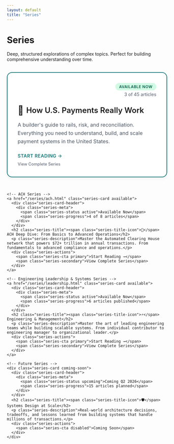 ```yaml
---
layout: default
title: "Series"
---
```


<div class="mx-auto max-w-3xl">
  <h1 class="text-4xl font-bold mb-6">Series</h1>
  <p class="text-lg opacity-80 mb-8">Deep, structured explorations of complex topics. Perfect for building comprehensive understanding over time.</p>
  
  <!-- Featured Series -->
  <div class="series-grid">
    <a href="/series/payments.html" class="series-card available">
      <div class="series-card-header">
        <div class="series-meta">
          <span class="series-status active">Available Now</span>
          <span class="series-progress">3 of 45 articles</span>
        </div>
      </div>
      <h2 class="series-title"><span class="series-title-icon">🚀</span> How U.S. Payments Really Work</h2>
      <p class="series-description">A builder's guide to rails, risk, and reconciliation. Everything you need to understand, build, and scale payment systems in the United States.</p>
      <div class="series-actions">
        <span class="series-cta primary">Start Reading →</span>
        <span class="series-secondary">View Complete Series</span>
      </div>
    </a>
    
    <!-- ACH Series -->
    <a href="/series/ach.html" class="series-card available">
      <div class="series-card-header">
        <div class="series-meta">
          <span class="series-status active">Available Now</span>
          <span class="series-progress">4 of 8 articles</span>
        </div>
      </div>
      <h2 class="series-title"><span class="series-title-icon">🏦</span> ACH Deep Dive: From Basics to Advanced Operations</h2>
      <p class="series-description">Master the Automated Clearing House network that powers $72+ trillion in annual transactions. From fundamentals to advanced compliance and operations.</p>
      <div class="series-actions">
        <span class="series-cta primary">Start Reading →</span>
        <span class="series-secondary">View Complete Series</span>
      </div>
    </a>
    
    <!-- Engineering Leadership & Systems Series -->
    <a href="/series/leadership.html" class="series-card available">
      <div class="series-card-header">
        <div class="series-meta">
          <span class="series-status active">Available Now</span>
          <span class="series-progress">6 articles published</span>
        </div>
      </div>
      <h2 class="series-title"><span class="series-title-icon">⚡</span> Engineering & Management</h2>
      <p class="series-description">Master the art of leading engineering teams while building scalable systems. From individual contributor to engineering manager to organizational leader.</p>
      <div class="series-actions">
        <span class="series-cta primary">Start Reading →</span>
        <span class="series-secondary">View Complete Series</span>
      </div>
    </a>
    
    <!-- Future Series -->
    <div class="series-card coming-soon">
      <div class="series-card-header">
        <div class="series-meta">
          <span class="series-status upcoming">Coming Q2 2026</span>
          <span class="series-progress">15 articles planned</span>
        </div>
      </div>
      <h2 class="series-title"><span class="series-title-icon">🛡️</span> Systems Design at Scale</h2>
      <p class="series-description">Real-world architecture decisions, tradeoffs, and lessons learned from building systems that handle millions of transactions.</p>
      <div class="series-actions">
        <span class="series-cta disabled">Coming Soon</span>
      </div>
    </div>
    

  </div>
</div>

<style>
/* Series Grid Layout */
.series-grid {
  display: flex;
  flex-direction: column;
  gap: 2rem;
  margin-top: 2rem;
}

/* Series Card Base */
.series-card {
  background: white;
  border: 2px solid #e5e7eb;
  border-radius: 16px;
  padding: 2rem;
  text-decoration: none;
  color: inherit;
  display: flex;
  flex-direction: column;
  transition: all 0.3s ease;
  box-shadow: 0 4px 12px rgba(0, 0, 0, 0.05);
}

.series-card:hover {
  transform: translateY(-2px);
  box-shadow: 0 12px 24px rgba(0, 0, 0, 0.1);
  text-decoration: none;
}

.series-card.available {
  border-color: #157878;
}

.series-card.available:hover {
  box-shadow: 0 12px 24px rgba(21, 120, 120, 0.15);
}

.series-card.coming-soon {
  border-color: #d1d5db;
  opacity: 0.8;
}

/* Series Card Header */
.series-card-header {
  display: flex;
  justify-content: flex-end;
  align-items: flex-start;
  margin-bottom: 1.5rem;
}

.series-meta {
  display: flex;
  flex-direction: column;
  align-items: flex-end;
  gap: 0.25rem;
}

.series-status {
  font-size: 0.75rem;
  font-weight: 600;
  padding: 0.25rem 0.75rem;
  border-radius: 12px;
  text-transform: uppercase;
  letter-spacing: 0.5px;
}

.series-status.active {
  background: #d1fae5;
  color: #065f46;
}

.series-status.upcoming {
  background: #fef3c7;
  color: #92400e;
}

.series-progress {
  font-size: 0.875rem;
  color: #6b7280;
  font-weight: 500;
}

/* Series Content */
.series-title {
  font-size: 1.5rem;
  font-weight: 600;
  margin: 0 0 1rem 0;
  color: inherit;
  display: flex;
  align-items: center;
  gap: 0.5rem;
}

.series-title-icon {
  font-size: 1.8rem;
  display: inline-flex;
  align-items: center;
}

.series-description {
  font-size: 1rem;
  line-height: 1.6;
  color: #4b5563;
  margin: 0 0 1.5rem 0;
  flex-grow: 1;
}

/* Series Actions */
.series-actions {
  display: flex;
  flex-direction: column;
  gap: 0.5rem;
  align-items: flex-start;
}

.series-cta {
  font-size: 0.9rem;
  font-weight: 600;
  text-transform: uppercase;
  letter-spacing: 0.5px;
}

.series-cta.primary {
  color: #157878;
  border-bottom: 2px solid transparent;
}

.series-card.available:hover .series-cta.primary {
  border-bottom-color: #157878;
}

.series-cta.disabled {
  color: #9ca3af;
  cursor: not-allowed;
}

.series-secondary {
  font-size: 0.8rem;
  color: #6b7280;
  font-weight: 500;
}

/* Mobile Responsive */
@media (max-width: 640px) {
  .series-card {
    padding: 1.5rem;
  }
  
  .series-card-header {
    justify-content: flex-start;
  }
  
  .series-meta {
    align-items: flex-start;
    flex-direction: row;
    gap: 1rem;
  }
  
  .series-title {
    font-size: 1.25rem;
    flex-direction: column;
    align-items: flex-start;
    gap: 0.25rem;
  }
  
  .series-title-icon {
    font-size: 1.5rem;
  }
}
</style>